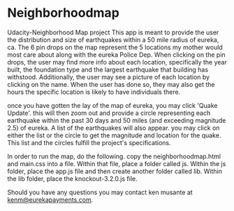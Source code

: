 # Neighborhoodmap
Udacity-Neighborhood Map project
This app is meant to provide the user the distribution and size of earthquakes within a 50 mile radius of eureka, ca.
The 6 pin drops on the map represent the 5 locations my mother would most care about along with the eureka Police Dep.
When clicking on the pin drops, the user may find more info about each location, specifically the year built, the foundation type and the largest earthquake that building has withstood.
Additionally, the user may see a picture of each location by clicking on the name.  When the user has done so, they may also get the hours the specific location is likely to have individuals there.

once you have gotten the lay of the map of eureka, you may click 'Quake Update'.  this will then zoom out and provide a circle representing each earthquake within  the past 30 days and 50 miles (and exceeding magnitude 2.5) of eureka.  A list of the earthquakes will also appear.  you may click on either the list or the circle to get the magnitude and location for the quake.  This list and the circles fulfill the project's specifications.  

In order to run the map, do the following.  copy the neighborhoodmap.html and main.css into a file.  Within that file, place a folder called js.  Within the js folder, place the app.js file and then create another folder called lib.  Within the lib folder, place the knockout-3.2.0.js file. 

Should you have any questions you may contact ken musante at kenm@eurekapayments.com.  

